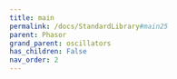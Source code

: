 ```yaml
---
title: main
permalink: /docs/StandardLibrary#main25
parent: Phasor
grand_parent: oscillators
has_children: False
nav_order: 2
---
```

